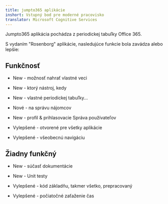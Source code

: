 ```yaml
---
title: jumpto365 aplikácie
inshort: Vstupný bod pre moderné pracovisko
translator: Microsoft Cognitive Services
---
```



Jumpto365 aplikácia pochádza z periodickej tabuľky Office 365. 

S vydaním "Rosenborg" aplikácie, nasledujúce funkcie bola zavádza alebo lepšie:

## Funkčnosť

* New - možnosť nahrať vlastné veci

* New - ktorý nástroj, kedy

* New - vlastné periodickej tabuľky...

* Nové - na správu nájomcov

* New - profil & prihlasovacie Správa používateľov

* Vylepšené - otvorené pre všetky aplikácie

* Vylepšené - všeobecnú navigáciu

## Žiadny funkčný

* New - súčasť dokumentácie

* New - Unit testy

* Vylepšené - kód základňu, takmer všetko, prepracovaný

* Vylepšené - počiatočné zaťaženie čas





